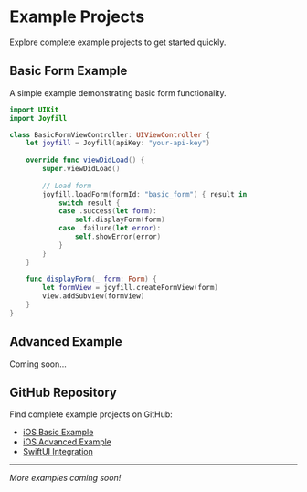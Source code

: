 # Example Projects

Explore complete example projects to get started quickly.

## Basic Form Example

A simple example demonstrating basic form functionality.

```swift
import UIKit
import Joyfill

class BasicFormViewController: UIViewController {
    let joyfill = Joyfill(apiKey: "your-api-key")
    
    override func viewDidLoad() {
        super.viewDidLoad()
        
        // Load form
        joyfill.loadForm(formId: "basic_form") { result in
            switch result {
            case .success(let form):
                self.displayForm(form)
            case .failure(let error):
                self.showError(error)
            }
        }
    }
    
    func displayForm(_ form: Form) {
        let formView = joyfill.createFormView(form)
        view.addSubview(formView)
    }
}
```

## Advanced Example

Coming soon...

## GitHub Repository

Find complete example projects on GitHub:

- [iOS Basic Example](https://github.com/joyfill/examples-ios-basic)
- [iOS Advanced Example](https://github.com/joyfill/examples-ios-advanced)
- [SwiftUI Integration](https://github.com/joyfill/examples-swiftui)

---

*More examples coming soon!*

